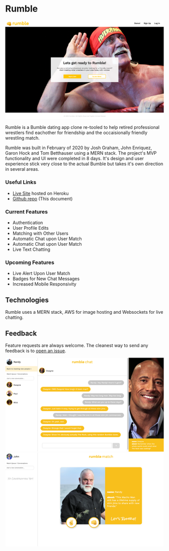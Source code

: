 # Rumble

![Rumble Image](https://raw.githubusercontent.com/tombetthauser/rumble/master/readme_screen_shots/rumble01.png)

Rumble is a Bumble dating app clone re-tooled to help retired professional wrestlers find eachother for friendship and the occaisionally friendly wrestling match.

Rumble was built in February of 2020 by Josh Graham, John Enriquez, Garon Hock and Tom Betthauser using a MERN stack. The project's MVP functionality and UI were completed in 8 days. It's design and user experience stick very close to the actual Bumble but takes it's own direction in several areas.

### Useful Links
- [Live Site](https://rumble-demo.herokuapp.com/#/app/connections) hosted on Heroku
- [Github repo](https://github.com/tombetthauser/rumble) (This document)

### Current Features
- Authentication
- User Profile Edits
- Matching with Other Users
- Automatic Chat upon User Match
- Automatic Chat upon User Match
- Live Text Chatting



<!-- ### Authentication -->

<!-- While Spacebrite allows you to browse flights without registering, features such as bookmarks, trips, and checkins are unavailable until you sign up. If you don't want to create an account immediately, you can log in as a demo user.

The forms validate that you've filled out the fields and display any relevant error messages in red.

Logging in:

![Login Screen With Errors](https://github.com/johnenriquez/spacebrite/blob/master/app/assets/images/app-screens/login-screen-with-errors.png)

Signing up:

![Signup Screen With Errors](https://github.com/johnenriquez/spacebrite/blob/master/app/assets/images/app-screens/signup-with-errors.png) -->

<!-- ### User Profile Edits -->

<!-- ![Spaceport Screen](https://github.com/johnenriquez/spacebrite/blob/master/app/assets/images/app-screens/spaceport-wide.png)

You can view upcoming flights to and from a specific spaceport, regardless of whether you've logged in. Spaceports have their own IATA code, the planet (or celestial body) of their location, and their locality upon that planet. Visiting a spaceport page reveals the inbound and outbound flights scheduled to or from that spaceport.

Flights have their own identification numbers. They all belong to specfic spaceline companies and have a model designation. -->


<!-- ### Matching with Other Users -->

<!-- ### Automatic Chat upon User Match -->

<!-- ### Automatic Chat upon User Match -->

<!-- ### Live Text Chatting -->


### Upcoming Features

- Live Alert Upon User Match
- Badges for New Chat Messages
- Increased Mobile Responsivity

## Technologies

Rumble uses a MERN stack, AWS for image hosting and Websockets for live chatting.

## Feedback

Feature requests are always welcome. The cleanest way to send any feedback is to [open an issue](https://github.com/tombetthauser/rumble/issues).

![Rumble Image](https://raw.githubusercontent.com/tombetthauser/rumble/master/readme_screen_shots/rumble02.png)
![Rumble Image](https://raw.githubusercontent.com/tombetthauser/rumble/master/readme_screen_shots/rumble03.png)


<!-- FOR RESEEDING / DATABASE WIPE -->
<!-- https://rumble-demo.herokuapp.com/api/users/seed -->
